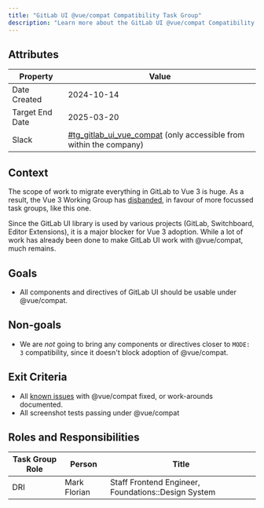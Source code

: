```yaml
---
title: "GitLab UI @vue/compat Compatibility Task Group"
description: "Learn more about the GitLab UI @vue/compat Compatibility Task Group's attributes, goals, roles and responsibilities."
---
```


## Attributes

| Property        | Value                                                                                                                                   |
| --------------- | --------------------------------------------------------------------------------------------------------------------------------------- |
| Date Created    | 2024-10-14                                                                                                                              |
| Target End Date | 2025-03-20                                                                                                                              |
| Slack           | [#tg_gitlab_ui_vue_compat](https://gitlab.enterprise.slack.com/archives/C07RN4H2CLV) (only accessible from within the company)          |

## Context

The scope of work to migrate everything in GitLab to Vue 3 is huge. As a result, the Vue 3 Working Group has [disbanded](https://gitlab.com/gitlab-com/content-sites/handbook/-/merge_requests/9156), in favour of more focussed task groups, like this one.

Since the GitLab UI library is used by various projects (GitLab, Switchboard, Editor Extensions), it is a major blocker for Vue 3 adoption. While a lot of work has already been done to make GitLab UI work with @vue/compat, much remains.

## Goals

- All components and directives of GitLab UI should be usable under @vue/compat.

## Non-goals

- We are *not* going to bring any components or directives closer to `MODE: 3` compatibility, since it doesn't block adoption of @vue/compat.

## Exit Criteria

- All [known issues](https://gitlab.com/gitlab-org/gitlab-ui/-/issues/?sort=created_date&state=opened&label_name%5B%5D=vue3-migration&first_page_size=100) with @vue/compat fixed, or work-arounds documented.
- All screenshot tests passing under @vue/compat

## Roles and Responsibilities

| Task Group Role | Person       | Title                                               |
| --------------- | ------------ | ----------------------------------------------------|
| DRI             | Mark Florian | Staff Frontend Engineer, Foundations::Design System |
